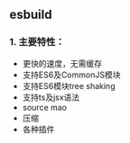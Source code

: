 
## esbuild

### 1. 主要特性：
- 更快的速度，无需缓存
- 支持ES6及CommonJS模块
- 支持ES6模块tree shaking
- 支持ts及jsx语法
- source mao
- 压缩
- 各种插件


